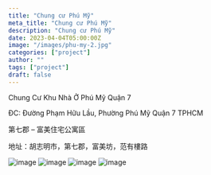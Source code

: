 ```yaml
---
title: "Chung cư Phú Mỹ"
meta_title: "Chung cư Phú Mỹ"
description: "Chung cư Phú Mỹ"
date: 2023-04-04T05:00:00Z
image: "/images/phu-my-2.jpg"
categories: ["project"]
author: ""
tags: ["project"]
draft: false
---
```


Chung Cư Khu Nhà Ở Phú Mỹ Quận 7

ĐC: Đường Phạm Hữu Lầu, Phường Phú Mỹ Quận 7 TPHCM

第七郡 – 富美住宅公寓區

地址：胡志明市，第七郡，富美坊，范有樓路

![image](/images/phu-my.jpg)
![image](/images/phu-my-2.jpg)
![image](/images/phu-my-3.jpg)
![image](/images/phu-my-4.jpg)

